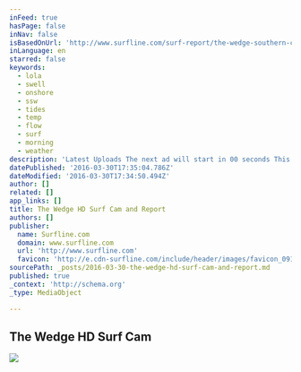 ```yaml
---
inFeed: true
hasPage: false
inNav: false
isBasedOnUrl: 'http://www.surfline.com/surf-report/the-wedge-southern-california_4232/'
inLanguage: en
starred: false
keywords:
  - lola
  - swell
  - onshore
  - ssw
  - tides
  - temp
  - flow
  - surf
  - morning
  - weather
description: 'Latest Uploads The next ad will start in 00 seconds This report updated Wednesday, March 30 at 6:45am - waist to stomach high occ. 4 ft. Hello, this is Schaler with the report for Wednesday morning. Note - expect water temps to have dropped a few degrees after the strong onshore NW flow the last couple nights.'
datePublished: '2016-03-30T17:35:04.786Z'
dateModified: '2016-03-30T17:34:50.494Z'
author: []
related: []
app_links: []
title: The Wedge HD Surf Cam and Report
authors: []
publisher:
  name: Surfline.com
  domain: www.surfline.com
  url: 'http://www.surfline.com'
  favicon: 'http://e.cdn-surfline.com/include/header/images/favicon_09142011.ico'
sourcePath: _posts/2016-03-30-the-wedge-hd-surf-cam-and-report.md
published: true
_context: 'http://schema.org'
_type: MediaObject

---
```

<article style=""><h1>The Wedge HD Surf Cam</h1><img src="http://camstills.cdn-surfline.com/wedgecam/latest_full.jpg?20160330103314" /></article>